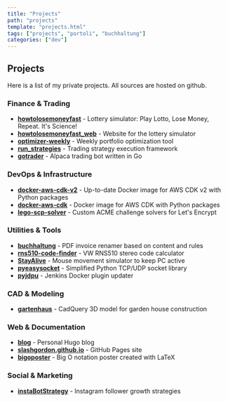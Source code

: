 ```yaml
---
title: "Projects"
path: "projects"
template: "projects.html"
tags: ["projects", "portoli", "buchhaltung"]
categories: ["dev"]
---
```


## Projects

Here is a list of my private projects. All sources are hosted on github.

### Finance & Trading
- [**howtolosemoneyfast**](https://github.com/SlashGordon/howtolosemoneyfast) - Lottery simulator: Play Lotto, Lose Money, Repeat. It's Science!
- [**howtolosemoneyfast_web**](https://github.com/SlashGordon/howtolosemoneyfast_web) - Website for the lottery simulator
- [**optimizer-weekly**](https://github.com/SlashGordon/optimizer-weekly) - Weekly portfolio optimization tool
- [**run_strategies**](https://github.com/SlashGordon/run_strategies) - Trading strategy execution framework
- [**gotrader**](https://github.com/SlashGordon/gotrader) - Alpaca trading bot written in Go

### DevOps & Infrastructure
- [**docker-aws-cdk-v2**](https://github.com/SlashGordon/docker-aws-cdk-v2) - Up-to-date Docker image for AWS CDK v2 with Python packages
- [**docker-aws-cdk**](https://github.com/SlashGordon/docker-aws-cdk) - Docker image for AWS CDK with Python packages
- [**lego-scp-solver**](https://github.com/SlashGordon/lego-scp-solver) - Custom ACME challenge solvers for Let's Encrypt

### Utilities & Tools
- [**buchhaltung**](https://github.com/SlashGordon/buchhaltung) - PDF invoice renamer based on content and rules
- [**rns510-code-finder**](https://github.com/SlashGordon/rns510-code-finder) - VW RNS510 stereo code calculator
- [**StayAlive**](https://github.com/SlashGordon/StayAlive) - Mouse movement simulator to keep PC active
- [**pyeasysocket**](https://github.com/SlashGordon/pyeasysocket) - Simplified Python TCP/UDP socket library
- [**pyjdpu**](https://github.com/SlashGordon/pyjdpu) - Jenkins Docker plugin updater

### CAD & Modeling
- [**gartenhaus**](https://github.com/SlashGordon/gartenhaus) - CadQuery 3D model for garden house construction

### Web & Documentation
- [**blog**](https://github.com/SlashGordon/blog) - Personal Hugo blog
- [**slashgordon.github.io**](https://github.com/SlashGordon/slashgordon.github.io) - GitHub Pages site
- [**bigoposter**](https://github.com/SlashGordon/bigoposter) - Big O notation poster created with LaTeX

### Social & Marketing
- [**instaBotStrategy**](https://github.com/SlashGordon/instaBotStrategy) - Instagram follower growth strategies




